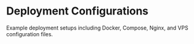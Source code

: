 # Deployment Configurations

Example deployment setups including Docker, Compose, Nginx, and VPS configuration files.
